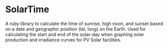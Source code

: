 # SolarTime
A ruby library to calculate the time of sunrise, high noon, and sunset based on a date and geographic position (lat, long) on the Earth. Used for calculating the start and end of the solar-day when graphing solar production and irradiance curves for PV Solar facilities.
